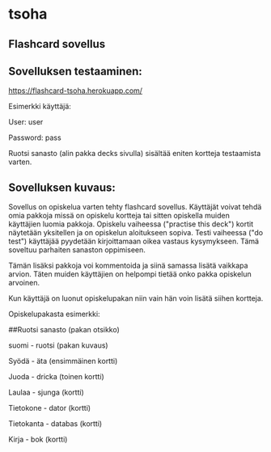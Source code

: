 # tsoha
## Flashcard sovellus
## Sovelluksen testaaminen:
https://flashcard-tsoha.herokuapp.com/

Esimerkki käyttäjä:

User: user

Password: pass

Ruotsi sanasto (alin pakka decks sivulla) sisältää eniten kortteja testaamista varten. 

## Sovelluksen kuvaus:

Sovellus on opiskelua varten tehty flashcard sovellus. Käyttäjät voivat tehdä omia pakkoja missä on opiskelu kortteja tai sitten opiskella muiden käyttäjien luomia pakkoja. Opiskelu vaiheessa ("practise this deck") kortit näytetään yksitellen ja on opiskelun aloitukseen sopiva. Testi vaiheessa ("do test") käyttäjää pyydetään kirjoittamaan oikea vastaus kysymykseen. Tämä soveltuu parhaiten sanaston oppimiseen. 

Tämän lisäksi pakkoja voi kommentoida ja siinä samassa lisätä vaikkapa arvion. Täten muiden käyttäjien on helpompi tietää onko pakka opiskelun arvoinen. 

Kun käyttäjä on luonut opiskelupakan niin vain hän voin lisätä siihen kortteja. 


Opiskelupakasta esimerkki:

##Ruotsi sanasto (pakan otsikko)

suomi - ruotsi (pakan kuvaus)

Syödä - äta (ensimmäinen kortti)

Juoda - dricka (toinen kortti)

Laulaa - sjunga (kortti)

Tietokone - dator (kortti)

Tietokanta - databas (kortti)

Kirja - bok (kortti)


